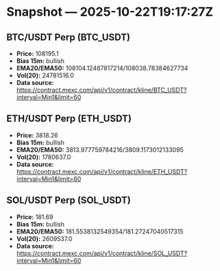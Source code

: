 # Snapshot — 2025-10-22T19:17:27Z

## BTC/USDT Perp (BTC_USDT)
- **Price:** 108195.1
- **Bias 15m:** bullish
- **EMA20/EMA50:** 108104.12487817214/108038.78384627734
- **Vol(20):** 24781516.0
- **Data source:** https://contract.mexc.com/api/v1/contract/kline/BTC_USDT?interval=Min1&limit=60

## ETH/USDT Perp (ETH_USDT)
- **Price:** 3818.26
- **Bias 15m:** bullish
- **EMA20/EMA50:** 3813.977759784216/3809.1173012133095
- **Vol(20):** 1780637.0
- **Data source:** https://contract.mexc.com/api/v1/contract/kline/ETH_USDT?interval=Min1&limit=60

## SOL/USDT Perp (SOL_USDT)
- **Price:** 181.69
- **Bias 15m:** bullish
- **EMA20/EMA50:** 181.5538132549354/181.27247040517315
- **Vol(20):** 2609537.0
- **Data source:** https://contract.mexc.com/api/v1/contract/kline/SOL_USDT?interval=Min1&limit=60
